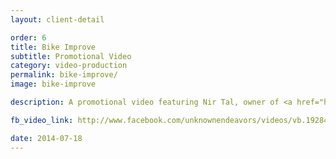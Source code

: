 ```yaml
---
layout: client-detail

order: 6
title: Bike Improve
subtitle: Promotional Video
category: video-production
permalink: bike-improve/
image: bike-improve

description: A promotional video featuring Nir Tal, owner of <a href="https://www.yelp.com/biz/bike-improve-los-angeles">Bike Improve</a>. Music by Toby Brown and Expendable Youth. Filmed and edited by Paul Cline.

fb_video_link: http://www.facebook.com/unknownendeavors/videos/vb.192840327436856/1159965980724281/

date: 2014-07-18
---
```

